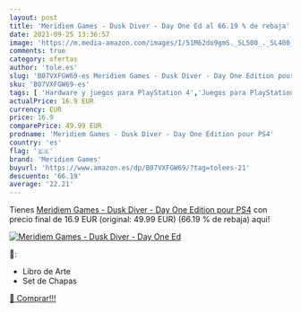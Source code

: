 ```yaml
---
layout: post
title: 'Meridiem Games - Dusk Diver - Day One Ed al 66.19 % de rebaja'
date: 2021-09-25 13:36:57
image: 'https://m.media-amazon.com/images/I/51M62do9gmS._SL500_._SL400_.jpg'
comments: true
category: ofertas
author: 'tole.es'
slug: 'B07VXFGW69-es Meridiem Games - Dusk Diver - Day One Edition pour PS4'
sku: 'B07VXFGW69-es'
tags: [ 'Hardware y juegos para PlayStation 4','Juegos para PlayStation 4','Videojuegos','meridiem games','ps4', ]
actualPrice: 16.9 EUR
currency: EUR
price: 16.9
comparePrice: 49.99 EUR
prodname: 'Meridiem Games - Dusk Diver - Day One Edition pour PS4'
country: 'es'
flag: '🇪🇸'
brand: 'Meridiem Games'
buyurl: 'https://www.amazon.es/dp/B07VXFGW69/?tag=tolees-21'
descuento: '66.19'
average: '22.21'
---
```


Tienes [Meridiem Games - Dusk Diver - Day One Edition pour PS4](https://www.amazon.es/dp/B07VXFGW69/?tag=tolees-21) con precio final de  16.9 EUR (original: 49.99 EUR) (66.19 %  de rebaja) aqui!

[![Meridiem Games - Dusk Diver - Day One Ed](https://m.media-amazon.com/images/I/51M62do9gmS._SL500_._SL400_.jpg)](https://www.amazon.es/dp/B07VXFGW69/?tag=tolees-21)

🔎:

- Libro de Arte
- Set de Chapas

[🛒 Comprar!!!](https://www.amazon.es/dp/B07VXFGW69/?tag=tolees-21)
